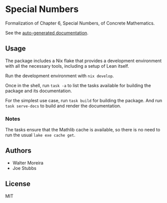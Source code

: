 # Special Numbers

Formalization of Chapter 6, Special Numbers, of Concrete Mathematics.

See the [auto-generated documentation](https://provables.github.io/special-numbers/).

## Usage

The package includes a Nix flake that provides a development environment with all
the necessary tools, including a setup of Lean itself.

Run the development environment with `nix develop`.

Once in the shell, run `task -a` to list the tasks available for building the package
and its documentation.

For the simplest use case, run `task build` for building the package. And run
`task serve-docs` to build and render the documentation.

### Notes

The tasks ensure that the Mathlib cache is available, so there is no need to run the
usual `lake exe cache get`.

## Authors

* Walter Moreira
* Joe Stubbs

## License

MIT